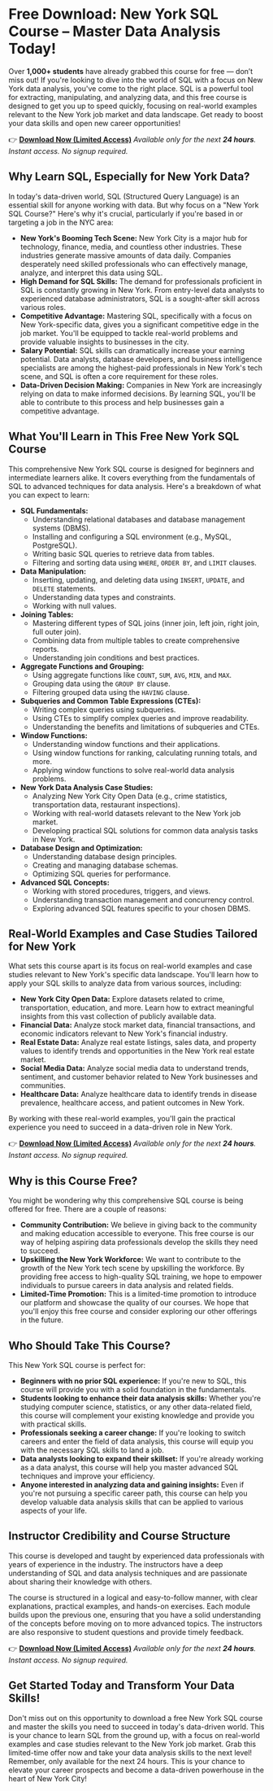 # Free Download: New York SQL Course – Master Data Analysis Today!

Over **1,000+ students** have already grabbed this course for free — don’t miss out! If you're looking to dive into the world of SQL with a focus on New York data analysis, you've come to the right place. SQL is a powerful tool for extracting, manipulating, and analyzing data, and this free course is designed to get you up to speed quickly, focusing on real-world examples relevant to the New York job market and data landscape. Get ready to boost your data skills and open new career opportunities!

👉 [**Download Now (Limited Access)**](https://udemywork.com/new-york-sql-course)
_Available only for the next **24 hours**. Instant access. No signup required._

## Why Learn SQL, Especially for New York Data?

In today's data-driven world, SQL (Structured Query Language) is an essential skill for anyone working with data. But why focus on a "New York SQL Course?" Here's why it's crucial, particularly if you're based in or targeting a job in the NYC area:

*   **New York's Booming Tech Scene:** New York City is a major hub for technology, finance, media, and countless other industries. These industries generate massive amounts of data daily. Companies desperately need skilled professionals who can effectively manage, analyze, and interpret this data using SQL.
*   **High Demand for SQL Skills:** The demand for professionals proficient in SQL is constantly growing in New York. From entry-level data analysts to experienced database administrators, SQL is a sought-after skill across various roles.
*   **Competitive Advantage:** Mastering SQL, specifically with a focus on New York-specific data, gives you a significant competitive edge in the job market. You'll be equipped to tackle real-world problems and provide valuable insights to businesses in the city.
*   **Salary Potential:** SQL skills can dramatically increase your earning potential. Data analysts, database developers, and business intelligence specialists are among the highest-paid professionals in New York's tech scene, and SQL is often a core requirement for these roles.
*   **Data-Driven Decision Making:** Companies in New York are increasingly relying on data to make informed decisions. By learning SQL, you'll be able to contribute to this process and help businesses gain a competitive advantage.

## What You'll Learn in This Free New York SQL Course

This comprehensive New York SQL course is designed for beginners and intermediate learners alike. It covers everything from the fundamentals of SQL to advanced techniques for data analysis. Here's a breakdown of what you can expect to learn:

*   **SQL Fundamentals:**
    *   Understanding relational databases and database management systems (DBMS).
    *   Installing and configuring a SQL environment (e.g., MySQL, PostgreSQL).
    *   Writing basic SQL queries to retrieve data from tables.
    *   Filtering and sorting data using `WHERE`, `ORDER BY`, and `LIMIT` clauses.
*   **Data Manipulation:**
    *   Inserting, updating, and deleting data using `INSERT`, `UPDATE`, and `DELETE` statements.
    *   Understanding data types and constraints.
    *   Working with null values.
*   **Joining Tables:**
    *   Mastering different types of SQL joins (inner join, left join, right join, full outer join).
    *   Combining data from multiple tables to create comprehensive reports.
    *   Understanding join conditions and best practices.
*   **Aggregate Functions and Grouping:**
    *   Using aggregate functions like `COUNT`, `SUM`, `AVG`, `MIN`, and `MAX`.
    *   Grouping data using the `GROUP BY` clause.
    *   Filtering grouped data using the `HAVING` clause.
*   **Subqueries and Common Table Expressions (CTEs):**
    *   Writing complex queries using subqueries.
    *   Using CTEs to simplify complex queries and improve readability.
    *   Understanding the benefits and limitations of subqueries and CTEs.
*   **Window Functions:**
    *   Understanding window functions and their applications.
    *   Using window functions for ranking, calculating running totals, and more.
    *   Applying window functions to solve real-world data analysis problems.
*   **New York Data Analysis Case Studies:**
    *   Analyzing New York City Open Data (e.g., crime statistics, transportation data, restaurant inspections).
    *   Working with real-world datasets relevant to the New York job market.
    *   Developing practical SQL solutions for common data analysis tasks in New York.
*   **Database Design and Optimization:**
    *   Understanding database design principles.
    *   Creating and managing database schemas.
    *   Optimizing SQL queries for performance.
*   **Advanced SQL Concepts:**
    *   Working with stored procedures, triggers, and views.
    *   Understanding transaction management and concurrency control.
    *   Exploring advanced SQL features specific to your chosen DBMS.

## Real-World Examples and Case Studies Tailored for New York

What sets this course apart is its focus on real-world examples and case studies relevant to New York's specific data landscape. You'll learn how to apply your SQL skills to analyze data from various sources, including:

*   **New York City Open Data:** Explore datasets related to crime, transportation, education, and more. Learn how to extract meaningful insights from this vast collection of publicly available data.
*   **Financial Data:** Analyze stock market data, financial transactions, and economic indicators relevant to New York's financial industry.
*   **Real Estate Data:** Analyze real estate listings, sales data, and property values to identify trends and opportunities in the New York real estate market.
*   **Social Media Data:** Analyze social media data to understand trends, sentiment, and customer behavior related to New York businesses and communities.
*   **Healthcare Data:** Analyze healthcare data to identify trends in disease prevalence, healthcare access, and patient outcomes in New York.

By working with these real-world examples, you'll gain the practical experience you need to succeed in a data-driven role in New York.

👉 [**Download Now (Limited Access)**](https://udemywork.com/new-york-sql-course)
_Available only for the next **24 hours**. Instant access. No signup required._

## Why is this Course Free?

You might be wondering why this comprehensive SQL course is being offered for free. There are a couple of reasons:

*   **Community Contribution:** We believe in giving back to the community and making education accessible to everyone. This free course is our way of helping aspiring data professionals develop the skills they need to succeed.
*   **Upskilling the New York Workforce:** We want to contribute to the growth of the New York tech scene by upskilling the workforce. By providing free access to high-quality SQL training, we hope to empower individuals to pursue careers in data analysis and related fields.
*   **Limited-Time Promotion:** This is a limited-time promotion to introduce our platform and showcase the quality of our courses. We hope that you'll enjoy this free course and consider exploring our other offerings in the future.

## Who Should Take This Course?

This New York SQL course is perfect for:

*   **Beginners with no prior SQL experience:** If you're new to SQL, this course will provide you with a solid foundation in the fundamentals.
*   **Students looking to enhance their data analysis skills:** Whether you're studying computer science, statistics, or any other data-related field, this course will complement your existing knowledge and provide you with practical skills.
*   **Professionals seeking a career change:** If you're looking to switch careers and enter the field of data analysis, this course will equip you with the necessary SQL skills to land a job.
*   **Data analysts looking to expand their skillset:** If you're already working as a data analyst, this course will help you master advanced SQL techniques and improve your efficiency.
*   **Anyone interested in analyzing data and gaining insights:** Even if you're not pursuing a specific career path, this course can help you develop valuable data analysis skills that can be applied to various aspects of your life.

## Instructor Credibility and Course Structure

This course is developed and taught by experienced data professionals with years of experience in the industry. The instructors have a deep understanding of SQL and data analysis techniques and are passionate about sharing their knowledge with others.

The course is structured in a logical and easy-to-follow manner, with clear explanations, practical examples, and hands-on exercises. Each module builds upon the previous one, ensuring that you have a solid understanding of the concepts before moving on to more advanced topics. The instructors are also responsive to student questions and provide timely feedback.

👉 [**Download Now (Limited Access)**](https://udemywork.com/new-york-sql-course)
_Available only for the next **24 hours**. Instant access. No signup required._

## Get Started Today and Transform Your Data Skills!

Don't miss out on this opportunity to download a free New York SQL course and master the skills you need to succeed in today's data-driven world. This is your chance to learn SQL from the ground up, with a focus on real-world examples and case studies relevant to the New York job market. Grab this limited-time offer now and take your data analysis skills to the next level! Remember, only available for the next 24 hours. This is your chance to elevate your career prospects and become a data-driven powerhouse in the heart of New York City!
